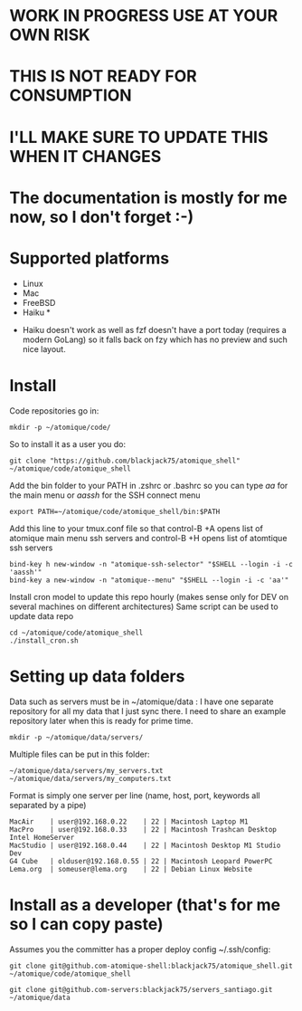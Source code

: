 # WORK IN PROGRESS USE AT YOUR OWN RISK
# THIS IS NOT READY FOR CONSUMPTION
# I'LL MAKE SURE TO UPDATE THIS WHEN IT CHANGES

# The documentation is mostly for me now, so I don't forget :-)

# Supported platforms

- Linux
- Mac
- FreeBSD
- Haiku *

* Haiku doesn't work as well as fzf doesn't have a port today (requires a modern GoLang) so it falls back on fzy which has no preview and such nice layout.

# Install 

Code repositories go in:

    mkdir -p ~/atomique/code/

So to install it as a user you do: 

    git clone "https://github.com/blackjack75/atomique_shell" ~/atomique/code/atomique_shell 

Add the bin folder to your PATH in .zshrc or .bashrc 
so you can type *aa* for the main menu 
or *aassh* for the SSH connect menu

    export PATH=~/atomique/code/atomique_shell/bin:$PATH

Add this line to your tmux.conf file
so that control-B +A opens list of atomique main menu ssh servers 
and     control-B +H opens list of atomtique ssh servers 

    bind-key h new-window -n "atomique-ssh-selector" "$SHELL --login -i -c 'aassh'" 
    bind-key a new-window -n "atomique--menu" "$SHELL --login -i -c 'aa'"


Install cron model to update this repo hourly
(makes sense only for DEV on several machines on different architectures)
Same script can be used to update data repo 

    cd ~/atomique/code/atomique_shell
    ./install_cron.sh
    

# Setting up data folders

Data such as servers must be in ~/atomique/data : 
I have one separate repository for all my data that I just sync there. I need to share an example repository later when this is ready for prime time.

    mkdir -p ~/atomique/data/servers/

Multiple files can be put in this folder:

    ~/atomique/data/servers/my_servers.txt
    ~/atomique/data/servers/my_computers.txt

Format is simply one server per line (name, host, port, keywords all separated by a pipe)

    MacAir    | user@192.168.0.22    | 22 | Macintosh Laptop M1
    MacPro    | user@192.168.0.33    | 22 | Macintosh Trashcan Desktop Intel HomeServer
    MacStudio | user@192.168.0.44    | 22 | Macintosh Desktop M1 Studio Dev
    G4 Cube   | olduser@192.168.0.55 | 22 | Macintosh Leopard PowerPC
    Lema.org  | someuser@lema.org    | 22 | Debian Linux Website


# Install as a developer (that's for me so I can copy paste)
Assumes you the committer has a proper deploy config  ~/.ssh/config:

    git clone git@github.com-atomique-shell:blackjack75/atomique_shell.git ~/atomique/code/atomique_shell
 
    git clone git@github.com-servers:blackjack75/servers_santiago.git ~/atomique/data

